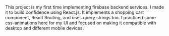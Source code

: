 This project is my first time implementing firebase backend services. I made it to build confidence using React.js. It implements a shopping cart component, React Routing, and uses query strings too. I practiced some css-animations here for my UI and focused on making it compatible with desktop and different mobile devices. 
